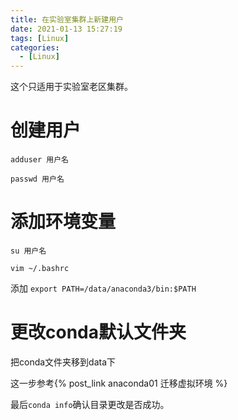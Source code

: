 ```yaml
---
title: 在实验室集群上新建用户
date: 2021-01-13 15:27:19
tags: [Linux]
categories: 
  - [Linux]
---
```


这个只适用于实验室老区集群。

<!-- more -->

# 创建用户

```
adduser 用户名

passwd 用户名
```

# 添加环境变量

```
su 用户名

vim ~/.bashrc
```

添加 `export PATH=/data/anaconda3/bin:$PATH`

# 更改conda默认文件夹

把conda文件夹移到data下

这一步参考{% post_link anaconda01 迁移虚拟环境 %}

最后`conda info`确认目录更改是否成功。